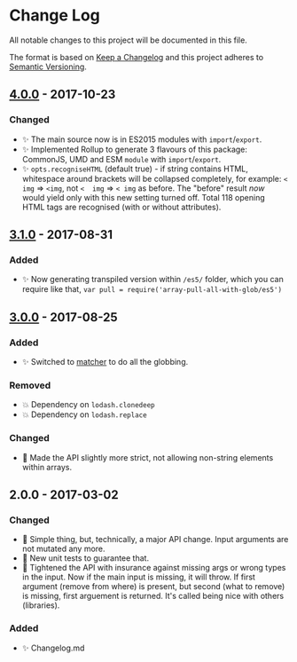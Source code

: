 # Change Log
All notable changes to this project will be documented in this file.

The format is based on [Keep a Changelog](http://keepachangelog.com/)
and this project adheres to [Semantic Versioning](http://semver.org/).

## [4.0.0] - 2017-10-23
### Changed
- ✨ The main source now is in ES2015 modules with `import`/`export`.
- ✨ Implemented Rollup to generate 3 flavours of this package: CommonJS, UMD and ESM `module` with `import`/`export`.
- ✨ `opts.recogniseHTML` (default true) - if string contains HTML, whitespace around brackets will be collapsed completely, for example: `<  img` => `<img`, not `<  img` => `< img` as before. The "before" result _now_ would yield only with this new setting turned off. Total 118 opening HTML tags are recognised (with or without attributes).

## [3.1.0] - 2017-08-31
### Added
- ✨ Now generating transpiled version within `/es5/` folder, which you can require like that, `var pull = require('array-pull-all-with-glob/es5')`

## [3.0.0] - 2017-08-25
### Added
- ✨ Switched to [matcher](https://github.com/sindresorhus/matcher/) to do all the globbing.
### Removed
- 💥 Dependency on `lodash.clonedeep`
- 💥 Dependency on `lodash.replace`
### Changed
- 🔧 Made the API slightly more strict, not allowing non-string elements within arrays.

## 2.0.0 - 2017-03-02
### Changed
- 🔧 Simple thing, but, technically, a major API change. Input arguments are not mutated any more.
- 🔧 New unit tests to guarantee that.
- 🔧 Tightened the API with insurance against missing args or wrong types in the input. Now if the main input is missing, it will throw. If first argument (remove from where) is present, but second (what to remove) is missing, first arguement is returned. It's called being nice with others (libraries).

### Added
- ✨ Changelog.md

[2.0.0]: https://github.com/codsen/array-pull-all-with-glob/compare/v1.4.1...v2.0.0
[3.0.0]: https://github.com/codsen/array-pull-all-with-glob/compare/v2.0.0...v3.0.0
[3.1.0]: https://github.com/codsen/array-pull-all-with-glob/compare/v3.0.0...v3.1.0
[4.0.0]: https://github.com/codsen/array-pull-all-with-glob/compare/v3.1.0...v4.0.0

